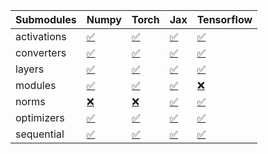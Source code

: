| Submodules   | Numpy                                                                                                                           | Torch                                                                                                                           | Jax                                                                                                                             | Tensorflow                                                                                                                      |
|:-------------|:--------------------------------------------------------------------------------------------------------------------------------|:--------------------------------------------------------------------------------------------------------------------------------|:--------------------------------------------------------------------------------------------------------------------------------|:--------------------------------------------------------------------------------------------------------------------------------|
| activations  | <a href="https://github.com/unifyai/ivy/runs/8274684526?check_suite_focus=true" rel="noopener noreferrer" target="_blank">✅</a> | <a href="https://github.com/unifyai/ivy/runs/8274685298?check_suite_focus=true" rel="noopener noreferrer" target="_blank">✅</a> | <a href="https://github.com/unifyai/ivy/runs/8274686177?check_suite_focus=true" rel="noopener noreferrer" target="_blank">✅</a> | <a href="https://github.com/unifyai/ivy/runs/8274687052?check_suite_focus=true" rel="noopener noreferrer" target="_blank">✅</a> |
| converters   | <a href="https://github.com/unifyai/ivy/runs/8274684669?check_suite_focus=true" rel="noopener noreferrer" target="_blank">✅</a> | <a href="https://github.com/unifyai/ivy/runs/8274685410?check_suite_focus=true" rel="noopener noreferrer" target="_blank">✅</a> | <a href="https://github.com/unifyai/ivy/runs/8274686317?check_suite_focus=true" rel="noopener noreferrer" target="_blank">✅</a> | <a href="https://github.com/unifyai/ivy/runs/8274687163?check_suite_focus=true" rel="noopener noreferrer" target="_blank">✅</a> |
| layers       | <a href="https://github.com/unifyai/ivy/runs/8274684774?check_suite_focus=true" rel="noopener noreferrer" target="_blank">✅</a> | <a href="https://github.com/unifyai/ivy/runs/8274685507?check_suite_focus=true" rel="noopener noreferrer" target="_blank">✅</a> | <a href="https://github.com/unifyai/ivy/runs/8274686479?check_suite_focus=true" rel="noopener noreferrer" target="_blank">✅</a> | <a href="https://github.com/unifyai/ivy/runs/8274687284?check_suite_focus=true" rel="noopener noreferrer" target="_blank">✅</a> |
| modules      | <a href="https://github.com/unifyai/ivy/runs/8274684895?check_suite_focus=true" rel="noopener noreferrer" target="_blank">✅</a> | <a href="https://github.com/unifyai/ivy/runs/8274685623?check_suite_focus=true" rel="noopener noreferrer" target="_blank">✅</a> | <a href="https://github.com/unifyai/ivy/runs/8274686604?check_suite_focus=true" rel="noopener noreferrer" target="_blank">✅</a> | <a href="https://github.com/unifyai/ivy/runs/8274687361?check_suite_focus=true" rel="noopener noreferrer" target="_blank">❌</a> |
| norms        | <a href="https://github.com/unifyai/ivy/runs/8274684989?check_suite_focus=true" rel="noopener noreferrer" target="_blank">❌</a> | <a href="https://github.com/unifyai/ivy/runs/8274685751?check_suite_focus=true" rel="noopener noreferrer" target="_blank">❌</a> | <a href="https://github.com/unifyai/ivy/runs/8274686714?check_suite_focus=true" rel="noopener noreferrer" target="_blank">✅</a> | <a href="https://github.com/unifyai/ivy/runs/8274687467?check_suite_focus=true" rel="noopener noreferrer" target="_blank">✅</a> |
| optimizers   | <a href="https://github.com/unifyai/ivy/runs/8274685117?check_suite_focus=true" rel="noopener noreferrer" target="_blank">✅</a> | <a href="https://github.com/unifyai/ivy/runs/8274685849?check_suite_focus=true" rel="noopener noreferrer" target="_blank">✅</a> | <a href="https://github.com/unifyai/ivy/runs/8274686816?check_suite_focus=true" rel="noopener noreferrer" target="_blank">✅</a> | <a href="https://github.com/unifyai/ivy/runs/8274687563?check_suite_focus=true" rel="noopener noreferrer" target="_blank">✅</a> |
| sequential   | <a href="https://github.com/unifyai/ivy/runs/8274685205?check_suite_focus=true" rel="noopener noreferrer" target="_blank">✅</a> | <a href="https://github.com/unifyai/ivy/runs/8274686066?check_suite_focus=true" rel="noopener noreferrer" target="_blank">✅</a> | <a href="https://github.com/unifyai/ivy/runs/8274686911?check_suite_focus=true" rel="noopener noreferrer" target="_blank">✅</a> | <a href="https://github.com/unifyai/ivy/runs/8274687667?check_suite_focus=true" rel="noopener noreferrer" target="_blank">✅</a> |